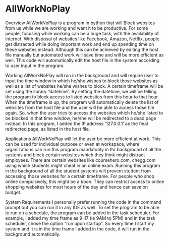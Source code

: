 # AllWorkNoPlay
Overview
AllWorkNoPlay is a program in python that will Block websites from us while we are working and want it to be productive. For some people, focusing while working can be a huge task, with the availability of internet. With disposal of websites like Facebook, Amazon, Netflix, people get distracted while doing important work and end up spending time on these websites instead. 
Although this can be achieved by editing the host file manually but automated work will save time and will be more efficient as well. This code will automatically edit the host file in the system according to user input in the program.

Working
AllWorkNoPlay will run in the background and will require user to input the time window in which he/she wishes to block those websites as well as a list of websites he/she wishes to block. A certain timeframe will be set using the library “datetime”. By setting the datetime, we will be telling the program to block access to listed websites from this hour to that hour. When the timeframe is up, the program will automatically delete the list of websites from the host file and the user will be able to access those file again.
So, when the user tries to access the websites which he/she listed to be blocked in that time window, he/she will be redirected to a dead page instead. In this program, I added the IP address ‘127.0.0.1’ as the final redirected page, as listed in the host file.

Applications
AllWorkNoPlay will let the user be more efficient at work. This can be used for individual purpose or even at workspace, where organizations can run this program mandatorily in thr background of all the systems and block certain websites which they think might distract employees.
There are certain websites like coursehero.com, chegg.com using which students might cheat in an online exam. Running this program in the background of all the student systems will prevent student from accessing those websites for a certain timeframe. 
For people who shop online compulsively, this might be a boon. They can restrict access to online shopping websites for most hours of the day and hence can save on budget.

System Requirements
I personally prefer running the code in the command prompt but you can run it in any IDE as well.
To set the program to be able to run on a schedule, the program can be added in the task scheduler. For example, I added my time frame as 9-17 (ie 9AM to 5PM) and in the task scheduler, chose the option “run upon startup”. So every time I start my system and it is in the time frame I added in the code, it will run in the background automatically.
